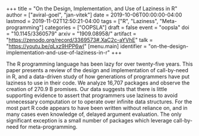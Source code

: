 +++
title = "On the Design, Implementation, and Use of Laziness in R"
author = ["aviral-goel", "jan-vitek"]
date = 2019-10-06T00:00:00-04:00
lastmod = 2019-11-02T12:50:21-04:00
tags = ["R", "Laziness", "Meta-programming"]
categories = ["OOPSLA"]
draft = false
event = "oopsla"
doi = "10.1145/3360579"
arxiv = "1909.08958/"
artifact = "https://zenodo.org/record/3369573#.XaC2c-aYVhE"
talk = "https://youtu.be/qLxz9HPP6wI"
[menu.main]
  identifier = "on-the-design-implementation-and-use-of-laziness-in-r"
+++

The R programming language has been lazy for over twenty-five years. This paper presents a review of the design and implementation of call-by-need in R, and a data-driven study of how generations of programmers have put laziness to use in their code. We analyze 16,707 packages and observe the creation of 270.9 B promises. Our data suggests that there is little supporting evidence to assert that programmers use laziness to avoid unnecessary computation or to operate over infinite data structures. For the most part R code appears to have been written without reliance on, and in many cases even knowledge of, delayed argument evaluation. The only significant exception is a small number of packages which leverage call-by-need for meta-programming.
